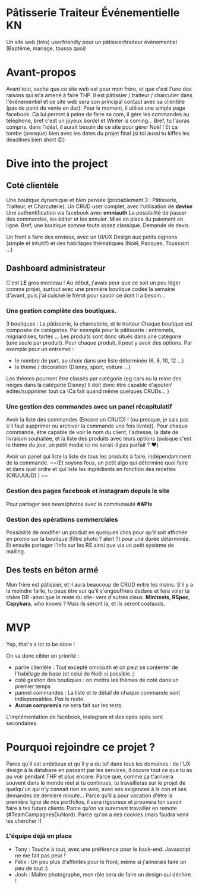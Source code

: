 # Pâtisserie Traiteur Événementielle KN

Un site web (très) userfriendly pour un pâtissier/traiteur événementiel (Baptême, mariage, toussa quoi)

# Avant-propos

Avant tout, sache que ce site web est pour mon frère, et que c'est l'une des raisons qui m'a amené à faire THP. 
Il est pâtissier / traiteur / charcutier dans l'événementiel et ce site web sera son principal contact avec sa clientèle (pas de point de vente en dur). Pour le moment, il utilise une simple page facebook. Ca lui permet à peine de faire sa com, il gère les commandes au téléphone, bref c'est un joyeux bordel et Winter is coming... 
Bref, tu l'auras compris, dans l'idéal, il aurait besoin de ce site pour gérer Noël ! Et ça tombe (presque) bien avec les dates du projet final (si toi aussi tu kiffes les deadlines bien short 🙃)

# Dive into the project

## Coté clientèle

Une boutique dynamique et bien pensée (probablement 3 : Pâtisserie, Traiteur, et Charcuterie).
Un CRUD user complet, avec l'utilisation de **devise**
Une authentification via facebook avec **omniauth**
La possibilité de passer des commandes, les éditer et les annuler. Mise en place du paiement en ligne. Bref, une boutique somme toute assez classique.
Demande de devis.

Un front à faire des envieux, avec un UI/UX Design aux petits oignons (simple et intuitif) et des habillages thématiques (Noël, Pacques, Toussaint ...)

## Dashboard administrateur

C'est **LE** gros morceau !
Au début, j'avais peur que ce soit un peu léger comme projet, surtout avec une première boutique codée la semaine d'avant, puis j'ai cuisiné le frérot pour savoir ce dont il a besoin...

### Une gestion complète des boutiques.

3 boutiques : La pâtisserie, la charcuterie, et le traiteur
Chaque boutique est composée de catégories. Par exemple pour la pâtisserie : entremets, mignardises, tartes ...
Les produits sont donc situés dans une catégorie (une seule par produit).
Pour chaque produit, il peut y avoir des options. Par exemple pour un entremet : 
- le nombre de part, au choix dans une liste déterminée (6, 8, 10, 12 ...)
- le thème / décoration (Disney, sport, voiture ...)

Les thèmes pourront être classés par catégorie (eg cars ou la reine des neiges dans la catégorie Disney)
Il doit donc être capable d'ajouter/éditer/supprimer tout ca (Ca fait quand même quelques CRUDs... ) 

### Une gestion des commandes avec un panel récapitulatif

Avoir la liste des commandes (Encore un CRU(D) ! (ou presque, je sais pas s'il faut supprimer ou archiver la commande une fois livrée)).
Pour chaque commande, être capable de voir le nom du client, l'adresse, la date de livraison souhaitée, et la liste des produits avec leurs options (puisque c'est le thème du jour, un petit modal ici ne serait-il pas parfait ? ❤️)

Avoir un panel qui liste la liste de tous les produits à faire, indépendamment de la commande. ~~(Et soyons fous, un petit algo qui détermine quoi faire et dans quel ordre et qui liste les ingrédients en fonction des recettes (CRUUUUD) ) ~~

### Gestion des pages facebook et instagram depuis le site

Pour partager ses news/photos avec la communauté **#APIs**

### Gestion des opérations commerciales

Possibilité de modifier un produit en quelques clics pour qu'il soit affichée en promo sur la boutique (filtre photo ? alert ?) pour une durée déterminée. Et ensuite partager l'info sur les RS ainsi que via un petit système de mailing.

## Des tests en béton armé

Mon frère est pâtissier, et il aura beaucoup de CRUD entre les mains. S'il y a la moindre faille, tu peux être sur qu'il s'engouffrera dedans et fera voler ta chère DB -ainsi que le reste du site- vers d'autres cieux.
**Minitests**, **RSpec**, **Capybara**, who knows ? Mais ils seront la, et ils seront costauds.
 
# MVP

Yep, that's a lot to be done !

On va donc cibler en priorité : 
- partie clientèle : Tout excepté omniauth et on peut se contenter de l'habillage de base (et celui de Noël si possible ;)
- coté gestion des boutiques : on mettra les thèmes de coté dans un premier temps
- pannel commandes : La liste et le détail de chaque commande sont indispensables. Pas le reste.
- **Aucun compromis** ne sera fait sur les tests. 

L'implémentation de facebook, instagram et des opés spés sont secondaires.

# Pourquoi rejoindre ce projet ?

Parce qu'il est ambitieux et qu'il y a du taf dans tous les domaines : de l'UX design à la database en passant par les services, il couvre tout ce que tu as pu voir pendant THP et plus encore.
Parce que, comme ça t'arrivera souvent dans le monde réel si tu continues, tu travailleras sur le projet de quelqu'un qui n'y connait rien en web, avec ses exigences à la con et ses demandes de dernière minute...
Parce qu'il a pour vocation d'être la première ligne de nos portfolios, il sera rigoureux et prouvera ton savoir faire à tes futurs clients.
Parce qu'on va surement travailler en remote (#TeamCampagnesDuNord).
Parce qu'on a des cookies (mais faudra venir les chercher !)

### L'équipe déjà en place
- Tony : Touche à tout, avec une préférence pour le back-end. Javascript ne me fait pas peur !
- Félix : Un peu plus d'affinités pour le front, même si j'aimerais faire un peu de tout :)
- Josh : Maître photographe, mon rôle sera de faire un design qui déchire !
